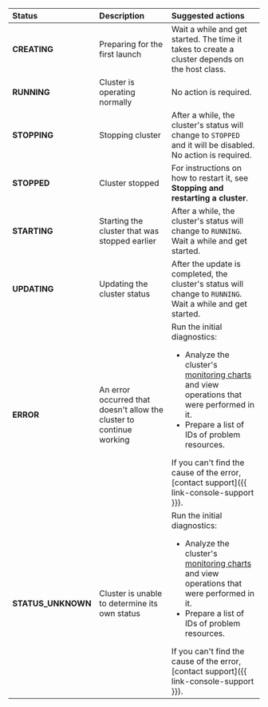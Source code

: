 | Status | Description | Suggested actions |
:--- | :--- | :---
| **CREATING** | Preparing for the first launch | Wait a while and get started. The time it takes to create a cluster depends on the host class. |
| **RUNNING** | Cluster is operating normally | No action is required. |
| **STOPPING** | Stopping cluster | After a while, the cluster's status will change to `STOPPED` and it will be disabled. No action is required. |
| **STOPPED** | Cluster stopped | For instructions on how to restart it, see **Stopping and restarting a cluster**. |
| **STARTING** | Starting the cluster that was stopped earlier | After a while, the cluster's status will change to `RUNNING`. Wait a while and get started. |
| **UPDATING** | Updating the cluster status | After the update is completed, the cluster's status will change to `RUNNING`. Wait a while and get started. |
| **ERROR** | An error occurred that doesn't allow the cluster to continue working | Run the initial diagnostics:<ul><li>Analyze the cluster's [monitoring charts](#monitoring-cluster) and view operations that were performed in it.</li><li>Prepare a list of IDs of problem resources.</li></ul>If you can't find the cause of the error, [contact support]({{ link-console-support }}). |
| **STATUS_UNKNOWN** | Cluster is unable to determine its own status | Run the initial diagnostics:<ul><li>Analyze the cluster's [monitoring charts](#monitoring-cluster) and view operations that were performed in it.</li><li>Prepare a list of IDs of problem resources.</li></ul>If you can't find the cause of the error, [contact support]({{ link-console-support }}). |